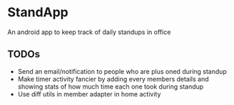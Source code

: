 # StandApp
An android app to keep track of daily standups in office 

## TODOs
* Send an email/notification to people who are plus oned during standup
* Make timer activity fancier by adding every members details and showing stats of how much time each one took during standup
* Use diff utils in member adapter in home activity
